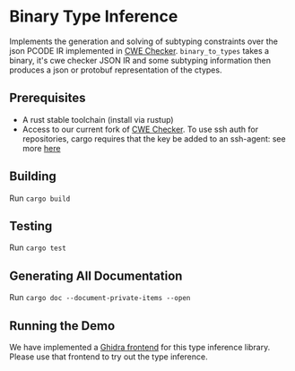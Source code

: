 # Binary Type Inference 

Implements the generation and solving of subtyping constraints over the json PCODE IR implemented in [CWE Checker](https://github.com/fkie-cad/cwe_checker).
`binary_to_types` takes a binary, it's cwe checker JSON IR and some subtyping information then produces a json or protobuf representation of the ctypes.

## Prerequisites
* A rust stable toolchain (install via rustup)
* Access to our current fork of [CWE Checker](https://github.com/trailofbits/cwe_checker). To use ssh auth for repositories, cargo requires that 
the key be added to an ssh-agent: see more [here](https://doc.rust-lang.org/cargo/appendix/git-authentication.html)

## Building

Run `cargo build`

## Testing

Run `cargo test`

## Generating All Documentation

Run `cargo doc --document-private-items --open`

## Running the Demo

We have implemented a [Ghidra frontend](https://github.com/trailofbits/BTIGhidra) for this type inference library. Please use that frontend to try 
out the type inference.